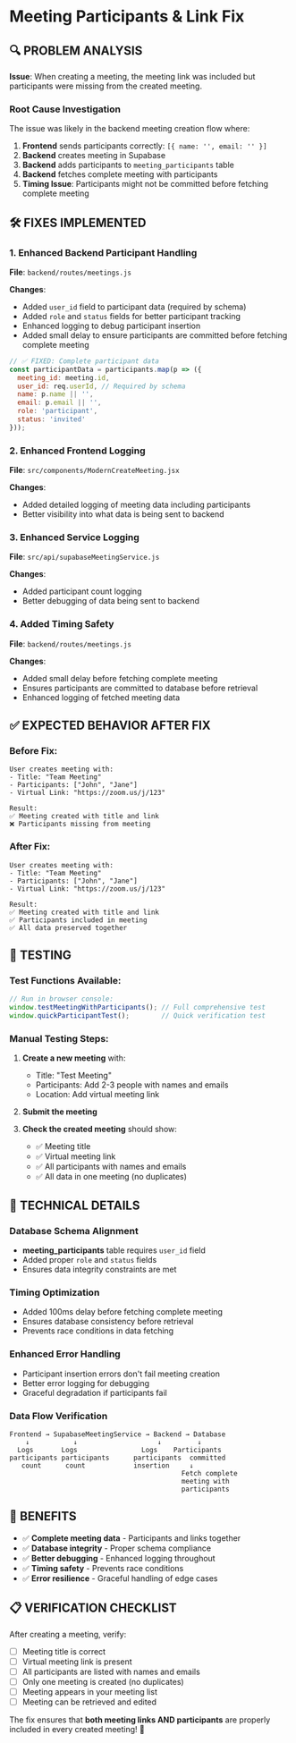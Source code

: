 # Meeting Participants & Link Fix

## 🔍 **PROBLEM ANALYSIS**

**Issue**: When creating a meeting, the meeting link was included but participants were missing from the created meeting.

### **Root Cause Investigation**

The issue was likely in the backend meeting creation flow where:
1. **Frontend** sends participants correctly: `[{ name: '', email: '' }]`
2. **Backend** creates meeting in Supabase
3. **Backend** adds participants to `meeting_participants` table
4. **Backend** fetches complete meeting with participants
5. **Timing Issue**: Participants might not be committed before fetching complete meeting

## 🛠️ **FIXES IMPLEMENTED**

### **1. Enhanced Backend Participant Handling**
**File**: `backend/routes/meetings.js`

**Changes**:
- Added `user_id` field to participant data (required by schema)
- Added `role` and `status` fields for better participant tracking
- Enhanced logging to debug participant insertion
- Added small delay to ensure participants are committed before fetching complete meeting

```javascript
// ✅ FIXED: Complete participant data
const participantData = participants.map(p => ({
  meeting_id: meeting.id,
  user_id: req.userId, // Required by schema
  name: p.name || '',
  email: p.email || '',
  role: 'participant',
  status: 'invited'
}));
```

### **2. Enhanced Frontend Logging**
**File**: `src/components/ModernCreateMeeting.jsx`

**Changes**:
- Added detailed logging of meeting data including participants
- Better visibility into what data is being sent to backend

### **3. Enhanced Service Logging**
**File**: `src/api/supabaseMeetingService.js`

**Changes**:
- Added participant count logging
- Better debugging of data being sent to backend

### **4. Added Timing Safety**
**File**: `backend/routes/meetings.js`

**Changes**:
- Added small delay before fetching complete meeting
- Ensures participants are committed to database before retrieval
- Enhanced logging of fetched meeting data

## ✅ **EXPECTED BEHAVIOR AFTER FIX**

### **Before Fix:**
```
User creates meeting with:
- Title: "Team Meeting"
- Participants: ["John", "Jane"]  
- Virtual Link: "https://zoom.us/j/123"

Result:
✅ Meeting created with title and link
❌ Participants missing from meeting
```

### **After Fix:**
```
User creates meeting with:
- Title: "Team Meeting"
- Participants: ["John", "Jane"]
- Virtual Link: "https://zoom.us/j/123"

Result:
✅ Meeting created with title and link
✅ Participants included in meeting
✅ All data preserved together
```

## 🧪 **TESTING**

### **Test Functions Available:**
```javascript
// Run in browser console:
window.testMeetingWithParticipants(); // Full comprehensive test
window.quickParticipantTest();        // Quick verification test
```

### **Manual Testing Steps:**
1. **Create a new meeting** with:
   - Title: "Test Meeting"
   - Participants: Add 2-3 people with names and emails
   - Location: Add virtual meeting link
   
2. **Submit the meeting**

3. **Check the created meeting** should show:
   - ✅ Meeting title
   - ✅ Virtual meeting link
   - ✅ All participants with names and emails
   - ✅ All data in one meeting (no duplicates)

## 🔧 **TECHNICAL DETAILS**

### **Database Schema Alignment**
- **meeting_participants** table requires `user_id` field
- Added proper `role` and `status` fields
- Ensures data integrity constraints are met

### **Timing Optimization**
- Added 100ms delay before fetching complete meeting
- Ensures database consistency before retrieval
- Prevents race conditions in data fetching

### **Enhanced Error Handling**
- Participant insertion errors don't fail meeting creation
- Better error logging for debugging
- Graceful degradation if participants fail

### **Data Flow Verification**
```
Frontend → SupabaseMeetingService → Backend → Database
    ↓           ↓                    ↓         ↓
  Logs       Logs                Logs    Participants
participants participants      participants  committed
   count      count            insertion     ↓
                                           Fetch complete
                                           meeting with
                                           participants
```

## 🎯 **BENEFITS**

- ✅ **Complete meeting data** - Participants and links together
- ✅ **Database integrity** - Proper schema compliance
- ✅ **Better debugging** - Enhanced logging throughout
- ✅ **Timing safety** - Prevents race conditions
- ✅ **Error resilience** - Graceful handling of edge cases

## 📋 **VERIFICATION CHECKLIST**

After creating a meeting, verify:
- [ ] Meeting title is correct
- [ ] Virtual meeting link is present
- [ ] All participants are listed with names and emails
- [ ] Only one meeting is created (no duplicates)
- [ ] Meeting appears in your meeting list
- [ ] Meeting can be retrieved and edited

The fix ensures that **both meeting links AND participants** are properly included in every created meeting! 🎉
